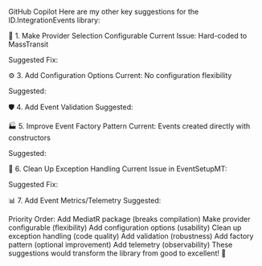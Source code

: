 GitHub Copilot
Here are my other key suggestions for the ID.IntegrationEvents library:

🔧 1. Make Provider Selection Configurable
Current Issue: Hard-coded to MassTransit

Suggested Fix:


⚙️ 3. Add Configuration Options
Current: No configuration flexibility

Suggested:

🛡️ 4. Add Event Validation
Suggested:

🏭 5. Improve Event Factory Pattern
Current: Events created directly with constructors

Suggested:

🧹 6. Clean Up Exception Handling
Current Issue in EventSetupMT:

Suggested Fix:

📊 7. Add Event Metrics/Telemetry
Suggested:

Priority Order:
Add MediatR package (breaks compilation)
Make provider configurable (flexibility)
Add configuration options (usability)
Clean up exception handling (code quality)
Add validation (robustness)
Add factory pattern (optional improvement)
Add telemetry (observability)
These suggestions would transform the library from good to excellent! 🚀